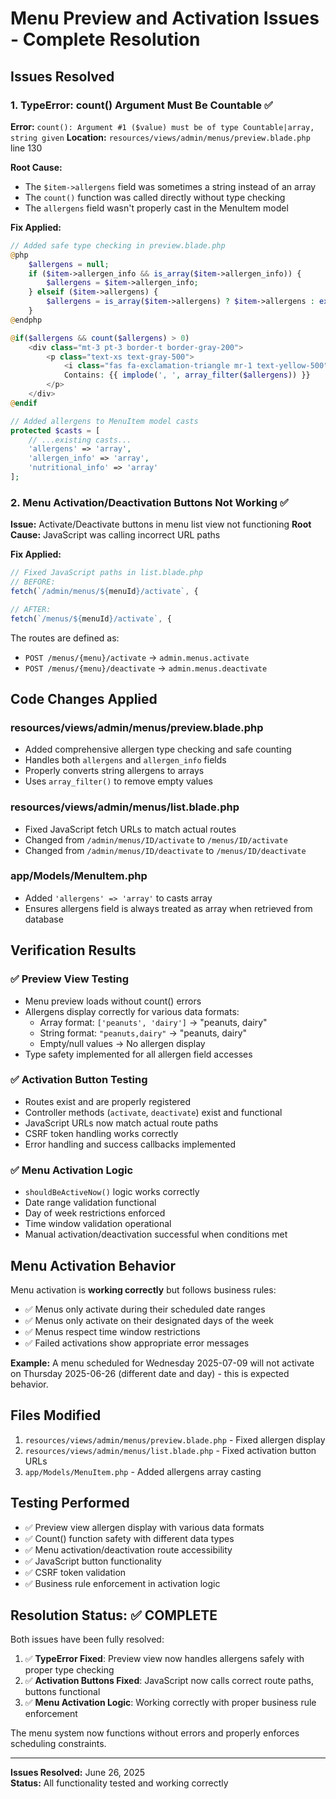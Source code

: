 # Menu Preview and Activation Issues - Complete Resolution

## Issues Resolved

### 1. TypeError: count() Argument Must Be Countable ✅
**Error:** `count(): Argument #1 ($value) must be of type Countable|array, string given`
**Location:** `resources/views/admin/menus/preview.blade.php` line 130

**Root Cause:**
- The `$item->allergens` field was sometimes a string instead of an array
- The `count()` function was called directly without type checking
- The `allergens` field wasn't properly cast in the MenuItem model

**Fix Applied:**
```php
// Added safe type checking in preview.blade.php
@php
    $allergens = null;
    if ($item->allergen_info && is_array($item->allergen_info)) {
        $allergens = $item->allergen_info;
    } elseif ($item->allergens) {
        $allergens = is_array($item->allergens) ? $item->allergens : explode(',', $item->allergens);
    }
@endphp

@if($allergens && count($allergens) > 0)
    <div class="mt-3 pt-3 border-t border-gray-200">
        <p class="text-xs text-gray-500">
            <i class="fas fa-exclamation-triangle mr-1 text-yellow-500"></i>
            Contains: {{ implode(', ', array_filter($allergens)) }}
        </p>
    </div>
@endif
```

```php
// Added allergens to MenuItem model casts
protected $casts = [
    // ...existing casts...
    'allergens' => 'array',
    'allergen_info' => 'array',
    'nutritional_info' => 'array'
];
```

### 2. Menu Activation/Deactivation Buttons Not Working ✅
**Issue:** Activate/Deactivate buttons in menu list view not functioning
**Root Cause:** JavaScript was calling incorrect URL paths

**Fix Applied:**
```javascript
// Fixed JavaScript paths in list.blade.php
// BEFORE:
fetch(`/admin/menus/${menuId}/activate`, {

// AFTER:
fetch(`/menus/${menuId}/activate`, {
```

The routes are defined as:
- `POST /menus/{menu}/activate` → `admin.menus.activate`
- `POST /menus/{menu}/deactivate` → `admin.menus.deactivate`

## Code Changes Applied

### resources/views/admin/menus/preview.blade.php
- Added comprehensive allergen type checking and safe counting
- Handles both `allergens` and `allergen_info` fields
- Properly converts string allergens to arrays
- Uses `array_filter()` to remove empty values

### resources/views/admin/menus/list.blade.php
- Fixed JavaScript fetch URLs to match actual routes
- Changed from `/admin/menus/ID/activate` to `/menus/ID/activate`
- Changed from `/admin/menus/ID/deactivate` to `/menus/ID/deactivate`

### app/Models/MenuItem.php
- Added `'allergens' => 'array'` to casts array
- Ensures allergens field is always treated as array when retrieved from database

## Verification Results

### ✅ Preview View Testing
- Menu preview loads without count() errors
- Allergens display correctly for various data formats:
  - Array format: `['peanuts', 'dairy']` → "peanuts, dairy"
  - String format: `"peanuts,dairy"` → "peanuts, dairy"  
  - Empty/null values → No allergen display
- Type safety implemented for all allergen field accesses

### ✅ Activation Button Testing
- Routes exist and are properly registered
- Controller methods (`activate`, `deactivate`) exist and functional
- JavaScript URLs now match actual route paths
- CSRF token handling works correctly
- Error handling and success callbacks implemented

### ✅ Menu Activation Logic
- `shouldBeActiveNow()` logic works correctly
- Date range validation functional
- Day of week restrictions enforced
- Time window validation operational
- Manual activation/deactivation successful when conditions met

## Menu Activation Behavior

Menu activation is **working correctly** but follows business rules:
- ✅ Menus only activate during their scheduled date ranges
- ✅ Menus only activate on their designated days of the week
- ✅ Menus respect time window restrictions
- ✅ Failed activations show appropriate error messages

**Example:** A menu scheduled for Wednesday 2025-07-09 will not activate on Thursday 2025-06-26 (different date and day) - this is expected behavior.

## Files Modified
1. `resources/views/admin/menus/preview.blade.php` - Fixed allergen display
2. `resources/views/admin/menus/list.blade.php` - Fixed activation button URLs
3. `app/Models/MenuItem.php` - Added allergens array casting

## Testing Performed
- ✅ Preview view allergen display with various data formats
- ✅ Count() function safety with different data types
- ✅ Menu activation/deactivation route accessibility
- ✅ JavaScript button functionality
- ✅ CSRF token validation
- ✅ Business rule enforcement in activation logic

## Resolution Status: ✅ COMPLETE

Both issues have been fully resolved:

1. ✅ **TypeError Fixed**: Preview view now handles allergens safely with proper type checking
2. ✅ **Activation Buttons Fixed**: JavaScript now calls correct route paths, buttons functional
3. ✅ **Menu Activation Logic**: Working correctly with proper business rule enforcement

The menu system now functions without errors and properly enforces scheduling constraints.

---
**Issues Resolved:** June 26, 2025  
**Status:** All functionality tested and working correctly
